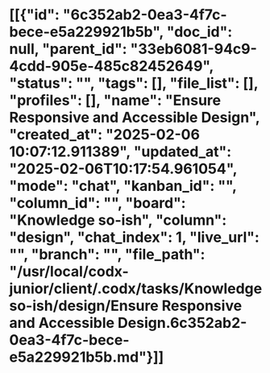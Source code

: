 # [[{"id": "6c352ab2-0ea3-4f7c-bece-e5a229921b5b", "doc_id": null, "parent_id": "33eb6081-94c9-4cdd-905e-485c82452649", "status": "", "tags": [], "file_list": [], "profiles": [], "name": "Ensure Responsive and Accessible Design", "created_at": "2025-02-06 10:07:12.911389", "updated_at": "2025-02-06T10:17:54.961054", "mode": "chat", "kanban_id": "", "column_id": "", "board": "Knowledge so-ish", "column": "design", "chat_index": 1, "live_url": "", "branch": "", "file_path": "/usr/local/codx-junior/client/.codx/tasks/Knowledge so-ish/design/Ensure Responsive and Accessible Design.6c352ab2-0ea3-4f7c-bece-e5a229921b5b.md"}]]